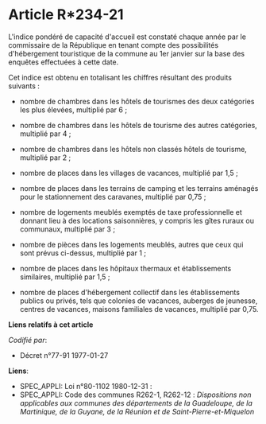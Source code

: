 # Article R*234-21

L'indice pondéré de capacité d'accueil est constaté chaque année par le commissaire de la République en tenant compte des
possibilités d'hébergement touristique de la commune au 1er janvier sur la base des enquêtes effectuées à cette date.

Cet indice est obtenu en totalisant les chiffres résultant des produits suivants :

- nombre de chambres dans les hôtels de tourismes des deux catégories les plus élevées, multiplié par 6 ;

- nombre de chambres dans les hôtels de tourisme des autres catégories, multiplié par 4 ;

- nombre de chambres dans les hôtels non classés hôtels de tourisme, multiplié par 2 ;

- nombre de places dans les villages de vacances, multiplié par 1,5 ;

- nombre de places dans les terrains de camping et les terrains aménagés pour le stationnement des caravanes, multiplié par
0,75 ;

- nombre de logements meublés exemptés de taxe professionnelle et donnant lieu à des locations saisonnières, y compris les
gîtes ruraux ou communaux, multiplié par 3 ;

- nombre de pièces dans les logements meublés, autres que ceux qui sont prévus ci-dessus, multiplié par 1 ;

- nombre de places dans les hôpitaux thermaux et établissements similaires, multiplié par 1,5 ;

- nombre de places d'hébergement collectif dans les établissements publics ou privés, tels que colonies de vacances, auberges
de jeunesse, centres de vacances, maisons familiales de vacances, multiplié par 0,75.

**Liens relatifs à cet article**

_Codifié par_:

  - Décret n°77-91 1977-01-27

**Liens**:

  - SPEC_APPLI: Loi n°80-1102 1980-12-31 :
  - SPEC_APPLI: Code des communes R262-1, R262-12 : *Dispositions non applicables aux communes des départements de la Guadeloupe, de la Martinique, de la Guyane, de la Réunion et de Saint-Pierre-et-Miquelon*
